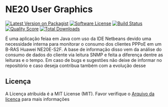 # NE20 User Graphics
[![Latest Version on Packagist](https://img.shields.io/packagist/v/cdavid14/ne20-user-monitor.svg?style=flat-square)](https://packagist.org/packages/cdavid14/ne20-user-monitor) [![Software License](https://img.shields.io/badge/license-MIT-brightgreen.svg?style=flat-square)](LICENSE.md) [![Build Status](https://img.shields.io/travis/cdavid14/ne20-user-graphics/master.svg?style=flat-square)](https://travis-ci.org/cdavid14/ne20-user-graphics) [![Quality Score](https://img.shields.io/scrutinizer/g/cdavid14/ne20-user-graphics.svg?style=flat-square)](https://scrutinizer-ci.com/g/cdavid14/ne20-user-graphics) [![Total Downloads](https://img.shields.io/packagist/dt/cdavid14/ne20-user-graphics.svg?style=flat-square)](https://packagist.org/packages/cdavid14/ne20-user-graphics)

É uma aplicação feiaa em Java com uso da IDE Netbeans devido uma necessidade interna para monitorar o consumo dos clientes PPPoE em um B-RAS Huawei NE20E-S2F.
A base de informação disso vem da análise do consumo de dados do cliente via leitura SNMP e feita a diferença dentre as leituras e o tempo.
Em caso de bugs e sugestões não deixe de informar no repositório e caso deseja contribua também com a evolução desse 

## Licença

A Licença atribuida é a MIT License (MIT). Favor verifique o [Arquivo da licença](LICENSE.md) para mais informações

